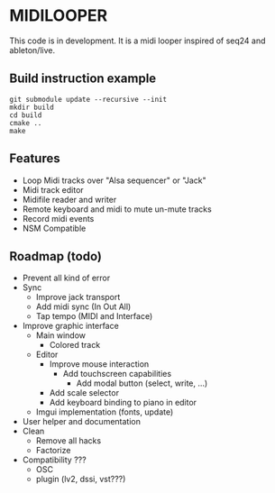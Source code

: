 # MIDILOOPER

This code is in development.
It is a midi looper inspired of seq24 and ableton/live.

## Build instruction example

    git submodule update --recursive --init
    mkdir build
    cd build
    cmake ..
    make

## Features

* Loop Midi tracks over "Alsa sequencer" or "Jack"
* Midi track editor
* Midifile reader and writer
* Remote keyboard and midi to mute un-mute tracks
* Record midi events
* NSM Compatible

## Roadmap (todo)

* Prevent all kind of error
* Sync
  * Improve jack transport
  * Add midi sync (In Out All)
  * Tap tempo (MIDI and Interface)
* Improve graphic interface
  * Main window
    * Colored track
  * Editor
    * Improve mouse interaction
      * Add touchscreen capabilities
        * Add modal button (select, write, ...)
    * Add scale selector
    * Add keyboard binding to piano in editor
  * Imgui implementation (fonts, update)
* User helper and documentation
* Clean
  * Remove all hacks
  * Factorize
* Compatibility ???
  * OSC
  * plugin (lv2, dssi, vst???)
